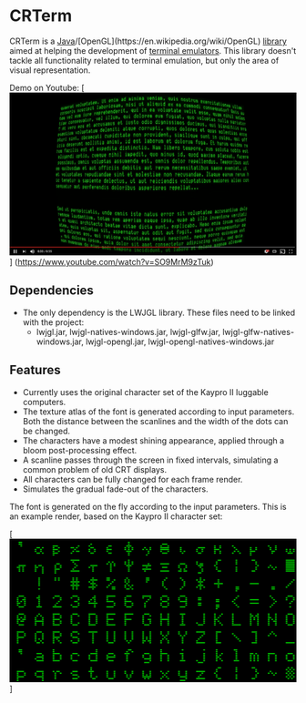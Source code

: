 CRTerm
======

CRTerm is a [Java](https://en.wikipedia.org/wiki/Java_(programming_language))/[OpenGL](https://en.wikipedia.org/wiki/OpenGL) [library](https://en.wikipedia.org/wiki/Library_(computing)) aimed at helping the development of [terminal emulators](https://en.wikipedia.org/wiki/Terminal_emulator). This library doesn't tackle all functionality related to terminal emulation, but only the area of visual representation. 

Demo on Youtube:
[![Demo on Youtube](/doc/img/cterm_youtube.png)]
(https://www.youtube.com/watch?v=SO9MrM9zTuk)

## Dependencies

- The only dependency is the LWJGL library. These files need to be linked with the project:
    - lwjgl.jar, lwjgl-natives-windows.jar, lwjgl-glfw.jar, lwjgl-glfw-natives-windows.jar, lwjgl-opengl.jar, lwjgl-opengl-natives-windows.jar

## Features

- Currently uses the original character set of the Kaypro II luggable computers.
- The texture atlas of the font is generated according to input parameters. Both the distance between the scanlines and the width of the dots can be changed.
- The characters have a modest shining appearance, applied through a bloom post-processing effect.
- A scanline passes through the screen in fixed intervals, simulating a common problem of old CRT displays.
- All characters can be fully changed for each frame render.
- Simulates the gradual fade-out of the characters.

The font is generated on the fly according to the input parameters. This is an example render, based on the Kaypro II character set:

[![Character set - texture atlas](/doc/img/character_set.png)]
